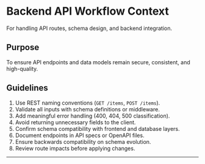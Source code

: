 # Backend API Workflow Context

For handling API routes, schema design, and backend integration.

## Purpose

To ensure API endpoints and data models remain secure, consistent, and high-quality.

## Guidelines

1. Use REST naming conventions (`GET /items`, `POST /items`).
2. Validate all inputs with schema definitions or middleware.
3. Add meaningful error handling (400, 404, 500 classification).
4. Avoid returning unnecessary fields to the client.
5. Confirm schema compatibility with frontend and database layers.
6. Document endpoints in API specs or OpenAPI files.
7. Ensure backwards compatibility on schema evolution.
8. Review route impacts before applying changes.

---
